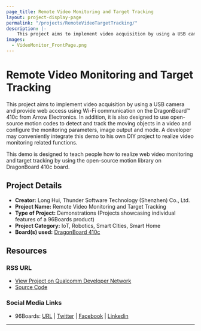 ```yaml
---
page_title: Remote Video Monitoring and Target Tracking
layout: project-display-page
permalink: "/projects/RemoteVideoTargetTracking/"
description: |-
    This project aims to implement video acquisition by using a USB camera and provide web access using Wi-Fi communication on the DragonBoard™ 410c from Arrow Electronics. In addition, it is also designed to use open-source motion codes to detect and track the moving objects in a video and configure the monitoring parameters, image output and mode. A developer may conveniently integrate this demo to his own DIY project to realize video monitoring related functions.
images:
  - VideoMonitor_FrontPage.png
---
```

# Remote Video Monitoring and Target Tracking

This project aims to implement video acquisition by using a USB camera and provide web access using Wi-Fi communication on the DragonBoard™ 410c from Arrow Electronics. In addition, it is also designed to use open-source motion codes to detect and track the moving objects in a video and configure the monitoring parameters, image output and mode. A developer may conveniently integrate this demo to his own DIY project to realize video monitoring related functions.

This demo is designed to teach people how to realize web video monitoring and target tracking by using the open-source motion library on DragonBoard 410c board.

## Project Details

- **Creator:** Long Hui, Thunder Software Technology (Shenzhen) Co., Ltd.
- **Project Name:** Remote Video Monitoring and Target Tracking
- **Type of Project:** Demonstrations (Projects showcasing individual features of a 96Boards product)
- **Project Category:** IoT, Robotics, Smart CIties, Smart Home
- **Board(s) used:** [DragonBoard 410c](http://www.96boards.org/product/dragonboard410c/)

## Resources

### RSS URL

- [View Project on Qualcomm Developer Network](https://developer.qualcomm.com/project/remote-video-monitoring-and-target-tracking)
- [Source Code](https://github.com/sackmotion/motion)

### Social Media Links

- 96Boards: [URL](http://www.96boards.org/) &#124; [Twitter](https://twitter.com/96boards) &#124; [Facebook](https://www.facebook.com/96Boards) &#124; [Linkedin](https://www.linkedin.com/showcase/6637095/)


***
